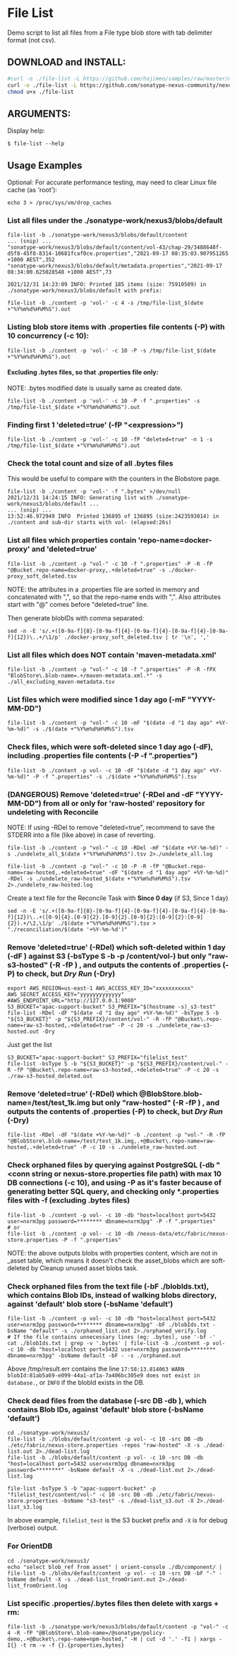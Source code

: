 # File List
Demo script to list all files from a File type blob store with tab delimiter format (not csv).

## DOWNLOAD and INSTALL:
```bash
#curl -o ./file-list -L https://github.com/hajimeo/samples/raw/master/misc/filelist_$(uname)_$(uname -m)
curl -o ./file-list -L https://github.com/sonatype-nexus-community/nexus-monitoring/raw/refs/heads/main/resources/filelist_$(uname)_$(uname -m)
chmod u+x ./file-list
```

## ARGUMENTS:
Display help:
```
$ file-list --help
```

## Usage Examples
Optional: For accurate performance testing, may need to clear Linux file cache (as 'root'):
```
echo 3 > /proc/sys/vm/drop_caches
```

### List all files under the ./sonatype-work/nexus3/blobs/default
```
file-list -b ./sonatype-work/nexus3/blobs/default/content
... (snip) ...
"sonatype-work/nexus3/blobs/default/content/vol-43/chap-29/3488648f-d5f8-45f8-8314-10681fcaf0ce.properties","2021-09-17 08:35:03.907951265 +1000 AEST",352
"sonatype-work/nexus3/blobs/default/metadata.properties","2021-09-17 08:34:00.625028548 +1000 AEST",73

2021/12/31 14:23:09 INFO: Printed 185 items (size: 75910509) in ./sonatype-work/nexus3/blobs/default with prefix:
```
```
file-list -b ./content -p 'vol-' -c 4 -s /tmp/file-list_$(date +"%Y%m%d%H%M%S").out
```

### Listing blob store items with .properties file contents (-P) with 10 concurrency (-c 10):
```
file-list -b ./content -p 'vol-' -c 10 -P -s /tmp/file-list_$(date +"%Y%m%d%H%M%S").out
```
#### Excluding .bytes files, so that .properties file only:
NOTE: .bytes modified date is usually same as created date.
```
file-list -b ./content -p 'vol-' -c 10 -P -f ".properties" -s /tmp/file-list_$(date +"%Y%m%d%H%M%S").out
```

### Finding first 1 'deleted=true' (-fP "\<expression\>")
```
file-list -b ./content -p 'vol-' -c 10 -fP "deleted=true" -n 1 -s /tmp/file-list_$(date +"%Y%m%d%H%M%S").out
```

### Check the total count and size of all .bytes files
This would be useful to compare with the counters in the Blobstore page.
```
file-list -b ./content -p 'vol-' -f ".bytes" >/dev/null
2021/12/31 14:24:15 INFO: Generating list with ./sonatype-work/nexus3/blobs/default ...
... (snip) ...
13:52:46.972949 INFO  Printed 136895 of 136895 (size:2423593014) in ./content and sub-dir starts with vol- (elapsed:26s)
```

### List all files which properties contain 'repo-name=docker-proxy' and 'deleted=true' 
```
file-list -b ./content -p "vol-" -c 10 -f ".properties" -P -R -fP "@Bucket.repo-name=docker-proxy,.+deleted=true" -s ./docker-proxy_soft_deleted.tsv
```
NOTE: the attributes in a .properties file are sorted in memory and concatenated with ",", so that the repo-name ends with ",". Also attributes start with "@" comes before "deleted=true" line.

Then generate blobIDs with comma separated:
```
sed -n -E 's/.+([0-9a-f]{8}-[0-9a-f]{4}-[0-9a-f]{4}-[0-9a-f]{4}-[0-9a-f]{12})\..+/\1/p' ./docker-proxy_soft_deleted.tsv | tr '\n', ','
```
### List all files which does NOT contain 'maven-metadata.xml'
```
file-list -b ./content -p "vol-" -c 10 -f ".properties" -P -R -fPX "BlobStore\.blob-name=.+/maven-metadata.xml.*" -s ./all_excluding_maven-metadata.tsv
```

### List files which were modified since 1 day ago (-mF "YYYY-MM-DD")
```
file-list -b ./content -p "vol-" -c 10 -mF "$(date -d "1 day ago" +%Y-%m-%d)" -s ./$(date +"%Y%m%d%H%M%S").tsv
```

### Check files, which were soft-deleted since 1 day ago (-dF), including .properties file contents (-P -f ".properties")
```
file-list -b ./content -p vol- -c 10 -dF "$(date -d "1 day ago" +%Y-%m-%d)" -P -f ".properties" -s ./$(date +"%Y%m%d%H%M%S").tsv
```

### (**DANGEROUS**) Remove 'deleted=true' (-RDel and -dF "YYYY-MM-DD") from all or only for 'raw-hosted' repository for undeleting with Reconcile 
NOTE: If using -RDel to remove "deleted=true", recommend to save the STDERR into a file (like above) in case of reverting.
```
file-list -b ./content -p "vol-" -c 10 -RDel -mF "$(date +%Y-%m-%d)" -s ./undelete_all_$(date +"%Y%m%d%H%M%S").tsv 2>./undelete_all.log
```
```
file-list -b ./content -p "vol-" -c 10 -P -R -fP "@Bucket.repo-name=raw-hosted,.+deleted=true" -dF "$(date -d "1 day ago" +%Y-%m-%d)" -RDel -s ./undelete_raw-hosted_$(date +"%Y%m%d%H%M%S").tsv 2>./undelete_raw-hosted.log
```
Create a text file for the Reconcile Task with **Since 0 day** (if S3, Since 1 day)
```
sed -n -E 's/.+([0-9a-f]{8}-[0-9a-f]{4}-[0-9a-f]{4}-[0-9a-f]{4}-[0-9a-f]{12})\..+([0-9]{4}.[0-9]{2}.[0-9]{2}.[0-9]{2}:[0-9]{2}:[0-9]{2}).+/\2,\1/p' ./$(date +"%Y%m%d%H%M%S").tsv > "./reconciliation/$(date '+%Y-%m-%d')"
```

### Remove 'deleted=true' (-RDel) which soft-deleted within 1 day (-dF <YYYY-MM-DD>) against S3 (-bsType S -b <bucket> -p <prefix>/content/vol-) but only "raw-s3-hosted" (-R -fP <regex>) , and outputs the contents of .properties (-P) to check, but *Dry Run* (-Dry)
```
export AWS_REGION=us-east-1 AWS_ACCESS_KEY_ID="xxxxxxxxxxx" AWS_SECRET_ACCESS_KEY="yyyyyyyyyyyyy" #AWS_ENDPOINT_URL="http://127.0.0.1:9000"
S3_BUCKET="apac-support-bucket" S3_PREFIX="$(hostname -s)_s3-test"
file-list -RDel -dF "$(date -d "1 day ago" +%Y-%m-%d)" -bsType S -b "${S3_BUCKET}" -p "${S3_PREFIX}/content/vol-" -R -fP "@Bucket\.repo-name=raw-s3-hosted,.+deleted=true" -P -c 20 -s ./undelete_raw-s3-hosted.out -Dry
```
Just get the list
```
S3_BUCKET="apac-support-bucket" S3_PREFIX="filelist_test"
file-list -bsType S -b "${S3_BUCKET}" -p "${S3_PREFIX}/content/vol-" -R -fP "@Bucket\.repo-name=raw-s3-hosted,.+deleted=true" -P -c 20 -s ./raw-s3-hosted_deleted.out
```

### Remove 'deleted=true' (-RDel) which @BlobStore.blob-name=/test/test_1k.img but only "raw-hosted" (-R -fP <regex>) , and outputs the contents of .properties (-P) to check, but *Dry Run* (-Dry)
```
file-list -RDel -dF "$(date +%Y-%m-%d)" -b ./content -p "vol-" -R -fP "@BlobStore\.blob-name=/test/test_1k.img,.+@Bucket\.repo-name=raw-hosted,.+deleted=true" -P -c 10 -s ./undelete_raw-hosted.out
```
### Check orphaned files by querying against PostgreSQL (-db "\<conn string or nexus-store.properties file path) with max 10 DB connections (-c 10), and using -P as it's faster because of generating better SQL query, and checking only *.properties files with -f (excluding .bytes files)
```
file-list -b ./content -p vol- -c 10 -db "host=localhost port=5432 user=nxrm3pg password=******** dbname=nxrm3pg" -P -f ".properties"
# or
file-list -b ./content -p vol- -c 10 -db /nexus-data/etc/fabric/nexus-store.properties -P -f ".properties"
```
NOTE: the above outputs blobs with properties content, which are not in <format>_asset table, which means it doesn't check the asset_blobs which are soft-deleted by Cleanup unused asset blobs task.

### Check orphaned files from the text file (-bF ./blobIds.txt), which contains Blob IDs, instead of walking blobs directory, against 'default' blob store (-bsName 'default')
```
file-list -b ./content -p vol- -c 10 -db "host=localhost port=5432 user=nxrm3pg password=******** dbname=nxrm3pg" -bF ./blobIds.txt -bsName "default" -s ./orphaned_list.out 2>./orphaned_verify.log
# If the file contains unnecessary lines (eg: .bytes), use '-bf -'
cat ./blobIds.txt | grep -v '.bytes' | file-list -b ./content -p vol- -c 10 -db "host=localhost port=5432 user=nxrm3pg password=******** dbname=nxrm3pg" -bsName default -bF - -s ./orphaned.out
```
Above /tmp/result.err contains the line `17:58:13.814063 WARN  blobId:81ab5a69-e099-44a1-af1a-7a406bc305e9 does not exist in database.`, or `INFO` if the blobId exists in the DB.

### Check dead files from the database (-src DB -db <connection>), which contains Blob IDs, against 'default' blob store (-bsName 'default')
```
cd ./sonatype-work/nexus3/
file-list -b ./blobs/default/content -p vol- -c 10 -src DB -db ./etc/fabric/nexus-store.properties -repos "raw-hosted" -X -s ./dead-list.out 2>./dead-list.log 
file-list -b ./blobs/default/content -p vol- -c 10 -src DB -db "host=localhost port=5432 user=nxrm3pg dbname=nxrm3pg password=********" -bsName default -X -s ./dead-list.out 2>./dead-list.log 
```
```
file-list -bsType S -b "apac-support-bucket" -p "filelist_test/content/vol-" -c 10 -src DB -db ./etc/fabric/nexus-store.properties -bsName "s3-test" -s ./dead-list_s3.out -X 2>./dead-list_s3.log 
```
In above example, `filelist_test` is the S3 bucket prefix and `-X` is for debug (verbose) output.
### For OrientDB
```
cd ./sonatype-work/nexus3/
echo "select blob_ref from asset" | orient-console ./db/component/ | file-list -b ./blobs/default/content -p vol- -c 10 -src DB -bF "-" -bsName default -X -s ./dead-list_fromOrient.out 2>./dead-list_fromOrient.log
```
###  List specific .properties/.bytes files then delete with xargs + rm:
```
file-list -b ./sonatype-work/nexus3/blobs/default/content -p "vol-" -c 4 -R -fP "@BlobStore\.blob-name=/@sonatype/policy-demo,.+@Bucket\.repo-name=npm-hosted," -H | cut -d '.' -f1 | xargs -I{} -t rm -v -f {}.{properties,bytes}
```
